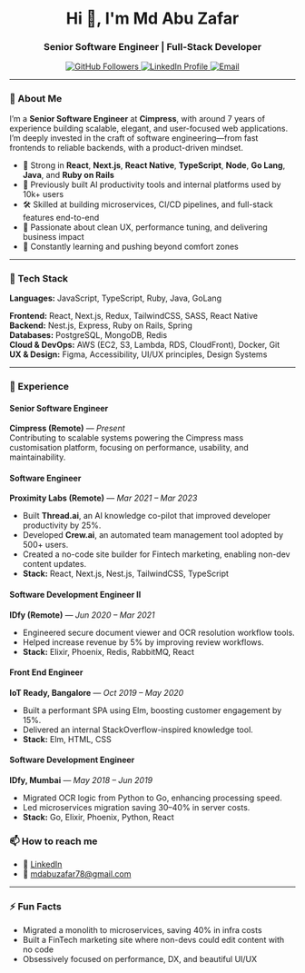 <h1 align="center">Hi 👋, I'm Md Abu Zafar</h1>
<h3 align="center">Senior Software Engineer | Full-Stack Developer</h3>

<p align="center">
  <a href="https://github.com/mdaz78" target="_blank">
    <img src="https://img.shields.io/github/followers/mdaz78?label=Follow&style=social" alt="GitHub Followers" />
  </a>
  <a href="https://linkedin.com/in/mdaz78" target="_blank">
    <img src="https://img.shields.io/badge/LinkedIn-mdaz78-blue?style=flat&logo=linkedin" alt="LinkedIn Profile" />
  </a>
  <a href="mailto:mdabuzafar78@gmail.com">
    <img src="https://img.shields.io/badge/email-mdabuzafar78%40gmail.com-red?style=flat&logo=gmail" alt="Email" />
  </a>
</p>

---

### 🚀 About Me

I’m a **Senior Software Engineer** at **Cimpress**, with around 7 years of experience building scalable, elegant, and user-focused web applications. I’m deeply invested in the craft of software engineering—from fast frontends to reliable backends, with a product-driven mindset.

- 🧠 Strong in **React**, **Next.js**, **React Native**, **TypeScript**, **Node**, **Go Lang**, **Java**, and **Ruby on Rails**
- 🔭 Previously built AI productivity tools and internal platforms used by 10k+ users
- 🛠 Skilled at building microservices, CI/CD pipelines, and full-stack features end-to-end
- 🎯 Passionate about clean UX, performance tuning, and delivering business impact
- 🌱 Constantly learning and pushing beyond comfort zones

---

### 🧰 Tech Stack

**Languages:** JavaScript, TypeScript, Ruby, Java, GoLang

**Frontend:** React, Next.js, Redux, TailwindCSS, SASS, React Native  
**Backend:** Nest.js, Express, Ruby on Rails, Spring  
**Databases:** PostgreSQL, MongoDB, Redis  
**Cloud & DevOps:** AWS (EC2, S3, Lambda, RDS, CloudFront), Docker, Git  
**UX & Design:** Figma, Accessibility, UI/UX principles, Design Systems

---

### 💼 Experience

#### Senior Software Engineer  
**Cimpress (Remote)** — *Present*  
Contributing to scalable systems powering the Cimpress mass customisation platform, focusing on performance, usability, and maintainability.

#### Software Engineer  
**Proximity Labs (Remote)** — *Mar 2021 – Mar 2023*  
- Built **Thread.ai**, an AI knowledge co-pilot that improved developer productivity by 25%.  
- Developed **Crew.ai**, an automated team management tool adopted by 500+ users.  
- Created a no-code site builder for Fintech marketing, enabling non-dev content updates.  
- **Stack:** React, Next.js, Nest.js, TailwindCSS, TypeScript

#### Software Development Engineer II  
**IDfy (Remote)** — *Jun 2020 – Mar 2021*  
- Engineered secure document viewer and OCR resolution workflow tools.  
- Helped increase revenue by 5% by improving review workflows.  
- **Stack:** Elixir, Phoenix, Redis, RabbitMQ, React

#### Front End Engineer  
**IoT Ready, Bangalore** — *Oct 2019 – May 2020*  
- Built a performant SPA using Elm, boosting customer engagement by 15%.  
- Delivered an internal StackOverflow-inspired knowledge tool.  
- **Stack:** Elm, HTML, CSS

#### Software Development Engineer  
**IDfy, Mumbai** — *May 2018 – Jun 2019*  
- Migrated OCR logic from Python to Go, enhancing processing speed.  
- Led microservices migration saving 30–40% in server costs.  
- **Stack:** Go, Elixir, Phoenix, Python, React


### 📫 How to reach me

- 💼 [LinkedIn](https://linkedin.com/in/mdaz78)  
- 📧 mdabuzafar78@gmail.com  

---

### ⚡ Fun Facts

- Migrated a monolith to microservices, saving 40% in infra costs  
- Built a FinTech marketing site where non-devs could edit content with no code  
- Obsessively focused on performance, DX, and beautiful UI/UX
